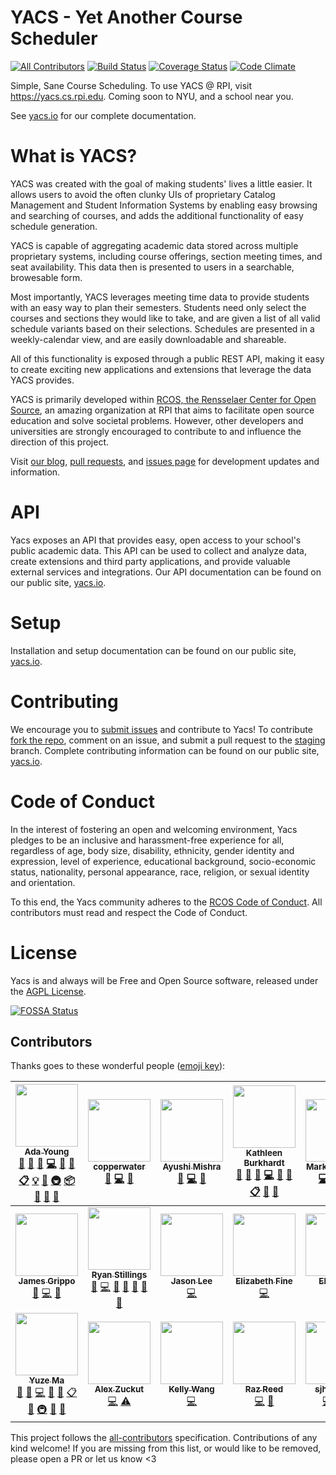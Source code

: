 # YACS - Yet Another Course Scheduler
[![All Contributors](https://img.shields.io/badge/all_contributors-21-orange.svg?style=flat-square)](#contributors)
[![Build Status](https://img.shields.io/travis/YACS-RCOS/yacs/master.svg)](https://travis-ci.org/YACS-RCOS/yacs)
[![Coverage Status](https://img.shields.io/coveralls/YACS-RCOS/yacs.svg)](https://coveralls.io/github/YACS-RCOS/yacs?branch=master)
[![Code Climate](https://img.shields.io/codeclimate/github/YACS-RCOS/yacs.svg)](https://codeclimate.com/github/YACS-RCOS/yacs)

Simple, Sane Course Scheduling. To use YACS @ RPI, visit https://yacs.cs.rpi.edu. Coming soon to NYU, and a school near you.

See [yacs.io](https://yacs.io) for our complete documentation.

# What is YACS?

YACS was created with the goal of making students' lives a little easier. It allows users to avoid the often clunky UIs of proprietary Catalog Management and Student Information Systems by enabling easy browsing and searching of courses, and adds the additional functionality of easy schedule generation.

YACS is capable of aggregating academic data stored across multiple proprietary systems, including course offerings, section meeting times, and seat availability. This data then is presented to users in a searchable, browesable form.

Most importantly, YACS leverages meeting time data to provide students with an easy way to plan their semesters. Students need only select the courses and sections they would like to take, and are given a list of all valid schedule variants based on their selections. Schedules are presented in a weekly-calendar view, and are easily downloadable and shareable.

All of this functionality is exposed through a public REST API, making it easy to create exciting new applications and extensions that leverage the data YACS provides.

YACS is primarily developed within [RCOS, the Rensselaer Center for Open Source](https://rcos.io), an amazing organization at RPI that aims to facilitate open source education and solve societal problems. However, other developers and universities are strongly encouraged to contribute to and influence the direction of this project.

Visit [our blog](https://yacs-rcos.github.io/), [pull requests](https://github.com/YACS-RCOS/yacs/pulls), and [issues page](https://github.com/YACS-RCOS/yacs/issues) for development updates and information.

# API

Yacs exposes an API that provides easy, open access to your school's public academic data. This API can be used to collect and analyze data, create extensions and third party applications, and provide valuable external services and integrations. Our API documentation can be found on our public site, [yacs.io](https://yacs.io/#/api_doc).

# Setup

Installation and setup documentation can be found on our public site, [yacs.io](https://yacs.io/#/contributors/setup_guide).

# Contributing

We encourage you to [submit issues](https://github.com/YACS-RCOS/yacs/issues/new) and contribute to Yacs! To contribute [fork the repo](https://github.com/YACS-RCOS/yacs/fork), comment on an issue, and submit a pull request to the [staging](https://github.com/YACS-RCOS/yacs/tree/staging) branch. Complete contributing information can be found on our public site, [yacs.io](https://yacs.io/#/contributors/getting_started).

# Code of Conduct

In the interest of fostering an open and welcoming environment, Yacs pledges to be an inclusive and harassment-free experience for  all, regardless of age, body size, disability, ethnicity, gender identity and expression, level of experience, educational background, socio-economic status, nationality, personal appearance, race, religion, or sexual identity and orientation.

To this end, the Yacs community adheres to the [RCOS Code of Conduct](CODE_OF_CONDUCT.md). All contributors must read and respect the Code of Conduct.

# License

Yacs is and always will be Free and Open Source software, released under the [AGPL License](LICENSE.md).

[![FOSSA Status](https://app.fossa.io/api/projects/git%2Bgithub.com%2FYACS-RCOS%2Fyacs.svg?type=large)](https://app.fossa.io/projects/git%2Bgithub.com%2FYACS-RCOS%2Fyacs?ref=badge_large)
## Contributors

Thanks goes to these wonderful people ([emoji key](https://github.com/kentcdodds/all-contributors#emoji-key)):

<!-- ALL-CONTRIBUTORS-LIST:START - Do not remove or modify this section -->
<!-- prettier-ignore -->
| [<img src="https://avatars1.githubusercontent.com/u/787225?v=4" width="100px;"/><br /><sub><b>Ada Young</b></sub>](https://github.com/Bad-Science)<br />[💬](#question-Bad-Science "Answering Questions") [📝](#blog-Bad-Science "Blogposts") [🐛](https://github.com/yacs-rcos/yacs/issues?q=author%3ABad-Science "Bug reports") [💻](https://github.com/yacs-rcos/yacs/commits?author=Bad-Science "Code") [🎨](#design-Bad-Science "Design") [📖](https://github.com/yacs-rcos/yacs/commits?author=Bad-Science "Documentation") [📋](#eventOrganizing-Bad-Science "Event Organizing") [💡](#example-Bad-Science "Examples") [🤔](#ideas-Bad-Science "Ideas, Planning, & Feedback") [🚇](#infra-Bad-Science "Infrastructure (Hosting, Build-Tools, etc)") [📦](#platform-Bad-Science "Packaging/porting to new platform") [👀](#review-Bad-Science "Reviewed Pull Requests") [📢](#talk-Bad-Science "Talks") [🔧](#tool-Bad-Science "Tools") | [<img src="https://avatars3.githubusercontent.com/u/8742183?v=4" width="100px;"/><br /><sub><b>copperwater</b></sub>](https://github.com/copperwater)<br />[📝](#blog-copperwater "Blogposts") [💻](https://github.com/yacs-rcos/yacs/commits?author=copperwater "Code") [🎨](#design-copperwater "Design") | [<img src="https://avatars3.githubusercontent.com/u/12902777?v=4" width="100px;"/><br /><sub><b>Ayushi Mishra</b></sub>](https://github.com/YushYush)<br />[📝](#blog-YushYush "Blogposts") [💻](https://github.com/yacs-rcos/yacs/commits?author=YushYush "Code") [🎨](#design-YushYush "Design") | [<img src="https://avatars1.githubusercontent.com/u/11298269?v=4" width="100px;"/><br /><sub><b>Kathleen Burkhardt</b></sub>](http://kburk.me)<br />[💬](#question-kburk1997 "Answering Questions") [📝](#blog-kburk1997 "Blogposts") [🐛](https://github.com/yacs-rcos/yacs/issues?q=author%3Akburk1997 "Bug reports") [💻](https://github.com/yacs-rcos/yacs/commits?author=kburk1997 "Code") [🎨](#design-kburk1997 "Design") [📖](https://github.com/yacs-rcos/yacs/commits?author=kburk1997 "Documentation") [📋](#eventOrganizing-kburk1997 "Event Organizing") [👀](#review-kburk1997 "Reviewed Pull Requests") [📢](#talk-kburk1997 "Talks") | [<img src="https://avatars1.githubusercontent.com/u/6090509?v=4" width="100px;"/><br /><sub><b>Mark Robinson</b></sub>](https://robinm8.github.io)<br />[💻](https://github.com/yacs-rcos/yacs/commits?author=robinm8 "Code") [🚇](#infra-robinm8 "Infrastructure (Hosting, Build-Tools, etc)") [📦](#platform-robinm8 "Packaging/porting to new platform") | [<img src="https://avatars3.githubusercontent.com/u/5081926?v=4" width="100px;"/><br /><sub><b>HaoxinLuo</b></sub>](https://github.com/HaoxinLuo)<br />[💻](https://github.com/yacs-rcos/yacs/commits?author=HaoxinLuo "Code") [🔧](#tool-HaoxinLuo "Tools") | [<img src="https://avatars1.githubusercontent.com/u/808569?v=4" width="100px;"/><br /><sub><b>Arijit Deb</b></sub>](https://github.com/digitalninja)<br />[💻](https://github.com/yacs-rcos/yacs/commits?author=digitalninja "Code") [🚇](#infra-digitalninja "Infrastructure (Hosting, Build-Tools, etc)") |
| :---: | :---: | :---: | :---: | :---: | :---: | :---: |
| [<img src="https://avatars0.githubusercontent.com/u/10825114?v=4" width="100px;"/><br /><sub><b>James Grippo</b></sub>](https://github.com/JGrippo)<br />[📝](#blog-JGrippo "Blogposts") [💻](https://github.com/yacs-rcos/yacs/commits?author=JGrippo "Code") [🎨](#design-JGrippo "Design") | [<img src="https://avatars3.githubusercontent.com/u/1652623?v=4" width="100px;"/><br /><sub><b>Ryan Stillings</b></sub>](http://imryans.com)<br />[📝](#blog-rystills "Blogposts") [💻](https://github.com/yacs-rcos/yacs/commits?author=rystills "Code") [🎨](#design-rystills "Design") [📖](https://github.com/yacs-rcos/yacs/commits?author=rystills "Documentation") [🤔](#ideas-rystills "Ideas, Planning, & Feedback") [🔌](#plugin-rystills "Plugin/utility libraries") [📢](#talk-rystills "Talks") | [<img src="https://avatars2.githubusercontent.com/u/12802389?v=4" width="100px;"/><br /><sub><b>Jason Lee</b></sub>](https://github.com/jzblee)<br />[💻](https://github.com/yacs-rcos/yacs/commits?author=jzblee "Code") | [<img src="https://avatars2.githubusercontent.com/u/16389223?v=4" width="100px;"/><br /><sub><b>Elizabeth Fine</b></sub>](http://fine.net)<br />[💻](https://github.com/yacs-rcos/yacs/commits?author=elizabethfinedev "Code") | [<img src="https://avatars2.githubusercontent.com/u/18558130?v=4" width="100px;"/><br /><sub><b>Eli Schiff</b></sub>](https://github.com/elihschiff)<br />[💻](https://github.com/yacs-rcos/yacs/commits?author=elihschiff "Code") | [<img src="https://avatars0.githubusercontent.com/u/25712694?v=4" width="100px;"/><br /><sub><b>Shay Rosado</b></sub>](https://github.com/shaynajrosado)<br />[💻](https://github.com/yacs-rcos/yacs/commits?author=shaynajrosado "Code") | [<img src="https://avatars3.githubusercontent.com/u/35609442?v=4" width="100px;"/><br /><sub><b>Daniel Ackermans</b></sub>](https://github.com/marchdan)<br />[📝](#blog-marchdan "Blogposts") [💻](https://github.com/yacs-rcos/yacs/commits?author=marchdan "Code") [⚠️](https://github.com/yacs-rcos/yacs/commits?author=marchdan "Tests") |
| [<img src="https://avatars2.githubusercontent.com/u/14257524?v=4" width="100px;"/><br /><sub><b>Yuze Ma</b></sub>](http://bobmayuze.github.io)<br />[💬](#question-bobmayuze "Answering Questions") [📝](#blog-bobmayuze "Blogposts") [💻](https://github.com/yacs-rcos/yacs/commits?author=bobmayuze "Code") [🎨](#design-bobmayuze "Design") [📖](https://github.com/yacs-rcos/yacs/commits?author=bobmayuze "Documentation") [📋](#eventOrganizing-bobmayuze "Event Organizing") [🤔](#ideas-bobmayuze "Ideas, Planning, & Feedback") [🚇](#infra-bobmayuze "Infrastructure (Hosting, Build-Tools, etc)") [📢](#talk-bobmayuze "Talks") [🔧](#tool-bobmayuze "Tools") | [<img src="https://avatars0.githubusercontent.com/u/12867620?v=4" width="100px;"/><br /><sub><b>Alex Zuckut</b></sub>](https://github.com/a-zuckut)<br />[💻](https://github.com/yacs-rcos/yacs/commits?author=a-zuckut "Code") [⚠️](https://github.com/yacs-rcos/yacs/commits?author=a-zuckut "Tests") | [<img src="https://avatars2.githubusercontent.com/u/35742213?v=4" width="100px;"/><br /><sub><b>Kelly Wang</b></sub>](https://github.com/wzq97)<br />[💻](https://github.com/yacs-rcos/yacs/commits?author=wzq97 "Code") | [<img src="https://avatars1.githubusercontent.com/u/11808897?v=4" width="100px;"/><br /><sub><b>Raz Reed</b></sub>](https://github.com/razerater)<br />[💻](https://github.com/yacs-rcos/yacs/commits?author=razerater "Code") [🤔](#ideas-razerater "Ideas, Planning, & Feedback") | [<img src="https://avatars1.githubusercontent.com/u/29558846?v=4" width="100px;"/><br /><sub><b>sjhuang26</b></sub>](https://github.com/sjhuang26)<br />[💻](https://github.com/yacs-rcos/yacs/commits?author=sjhuang26 "Code") [🎨](#design-sjhuang26 "Design") [🤔](#ideas-sjhuang26 "Ideas, Planning, & Feedback") | [<img src="https://avatars2.githubusercontent.com/u/16526801?v=4" width="100px;"/><br /><sub><b>Haochang Caspar Qian</b></sub>](https://github.com/fakedestinyck)<br />[💻](https://github.com/yacs-rcos/yacs/commits?author=fakedestinyck "Code") [🎨](#design-fakedestinyck "Design") [📖](https://github.com/yacs-rcos/yacs/commits?author=fakedestinyck "Documentation") | [<img src="https://avatars2.githubusercontent.com/u/28873135?v=4" width="100px;"/><br /><sub><b>Perri Adams</b></sub>](https://github.com/perribus)<br />[📝](#blog-perribus "Blogposts") [💻](https://github.com/yacs-rcos/yacs/commits?author=perribus "Code") [🎨](#design-perribus "Design") [🤔](#ideas-perribus "Ideas, Planning, & Feedback") |
<!-- ALL-CONTRIBUTORS-LIST:END -->

This project follows the [all-contributors](https://github.com/kentcdodds/all-contributors) specification. Contributions of any kind welcome! If you are missing from this list, or would like to be removed, please open a PR or let us know <3